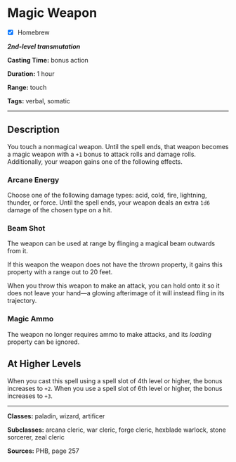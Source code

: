 # Magic Weapon

- [x] Homebrew

***2nd-level transmutation***

**Casting Time:** bonus action

**Duration:** 1 hour

**Range:** touch

**Tags:** verbal, somatic

---

## Description
You touch a nonmagical weapon. Until the spell ends, that weapon becomes a magic weapon with a `+1` bonus to attack rolls and damage rolls. Additionally, your weapon gains one of the following effects.

### Arcane Energy
Choose one of the following damage types: acid, cold, fire, lightning, thunder, or force. Until the spell ends, your weapon deals an extra `1d6` damage of the chosen type on a hit.

### Beam Shot
The weapon can be used at range by flinging a magical beam outwards from it.

If this weapon the weapon does not have the *thrown* property, it gains this property with a range out to 20 feet.

When you throw this weapon to make an attack, you can hold onto it so it does not leave your hand&mdash;a glowing afterimage of it will instead fling in its trajectory.

### Magic Ammo
The weapon no longer requires ammo to make attacks, and its *loading* property can be ignored.

## At Higher Levels
When you cast this spell using a spell slot of 4th level or higher, the bonus increases to `+2`. When you use a spell slot of 6th level or higher, the bonus increases to `+3`.

---

**Classes:** paladin, wizard, artificer

**Subclasses:** arcana cleric, war cleric, forge cleric, hexblade warlock, stone sorcerer, zeal cleric

**Sources:** PHB, page 257
